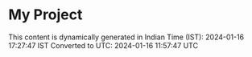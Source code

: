 # My Project

This content is dynamically generated in Indian Time (IST): 2024-01-16 17:27:47 IST
Converted to UTC: 2024-01-16 11:57:47 UTC
